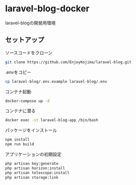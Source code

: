 # laravel-blog-docker

laravel-blogの開発用環境

## セットアップ

ソースコードをクローン
```bash
git clone https://github.com/EnjoyKojima/laravel-blog.git
```

.envをコピー
```bash
cp laravel-blog/.env.example laravel-blog/.env
```

コンテナ起動
```bash
docker-compose up -d
```

コンテナに潜る
```bash
docker exec -it laravel-blog-app /bin/bash
```

パッケージをインストール
```bash
npm install
npm run build
```

アプリケーションの初期設定
```bash
php artisan key:generate
php artisan horizon:install
php artisan telescope:install
php artisan storage:link
```


